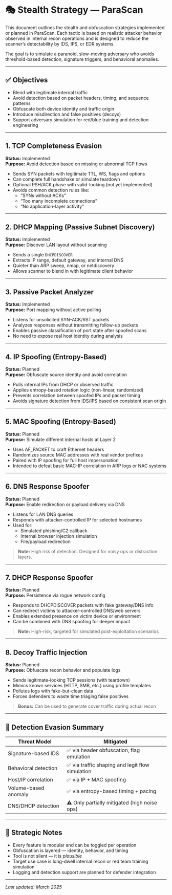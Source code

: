 # 🎭 Stealth Strategy — ParaScan

This document outlines the stealth and obfuscation strategies implemented or planned in ParaScan. Each tactic is based on realistic attacker behavior observed in internal recon operations and is designed to reduce the scanner’s detectability by IDS, IPS, or EDR systems.

The goal is to simulate a paranoid, slow-moving adversary who avoids threshold-based detection, signature triggers, and behavioral anomalies.

---

## ✅ Objectives

- Blend with legitimate internal traffic
- Avoid detection based on packet headers, timing, and sequence patterns
- Obfuscate both device identity and traffic origin
- Introduce misdirection and false positives (decoys)
- Support adversary simulation for red/blue training and detection engineering

---

## 1. TCP Completeness Evasion

**Status:** Implemented  
**Purpose:** Avoid detection based on missing or abnormal TCP flows

- Sends SYN packets with legitimate TTL, WS, flags and options
- Can complete full handshake or simulate teardown
- Optional PSH/ACK phase with valid-looking  (not yet implemented)
- Avoids common detection rules like:
  - “SYNs without ACKs”
  - “Too many incomplete connections”
  - “No application-layer activity”

---

## 2. DHCP Mapping (Passive Subnet Discovery)

**Status:** Implemented  
**Purpose:** Discover LAN layout without scanning

- Sends a single `DHCPDISCOVER`
- Extracts IP range, default gateway, and internal DNS
- Quieter than ARP sweep, nmap, or netdiscovery
- Allows scanner to blend in with legitimate client behavior

---

## 3. Passive Packet Analyzer

**Status:** Implemented  
**Purpose:** Port mapping without active polling

- Listens for unsolicited SYN-ACK/RST packets
- Analyzes responses without transmitting follow-up packets
- Enables passive classification of port state after spoofed scans
- No need to expose real host identity during analysis

---

## 4. IP Spoofing (Entropy-Based)

**Status:** Planned  
**Purpose:** Obfuscate source identity and avoid correlation

- Pulls internal IPs from DHCP or observed traffic
- Applies entropy-based rotation logic (non-linear, randomized)
- Prevents correlation between spoofed IPs and packet timing
- Avoids signature detection from IDS/IPS based on consistent scan origin

---

## 5. MAC Spoofing (Entropy-Based)

**Status:** Planned  
**Purpose:** Simulate different internal hosts at Layer 2

- Uses AF_PACKET to craft Ethernet headers
- Randomizes source MAC addresses with real vendor prefixes
- Paired with IP spoofing for full host impersonation
- Intended to defeat basic MAC-IP correlation in ARP logs or NAC systems

---

## 6. DNS Response Spoofer

**Status:** Planned  
**Purpose:** Enable redirection or payload delivery via DNS

- Listens for LAN DNS queries
- Responds with attacker-controlled IP for selected hostnames
- Used for:
  - Simulated phishing/C2 callback
  - Internal browser injection simulation
  - File/payload redirection

> **Note:** High risk of detection. Designed for noisy ops or distraction layers.

---

## 7. DHCP Response Spoofer

**Status:** Planned  
**Purpose:** Persistence via rogue network config

- Responds to DHCPDISCOVER packets with fake gateway/DNS info
- Can redirect victims to attacker-controlled DNS/web servers
- Enables extended presence on victim device or environment
- Can be combined with DNS spoofing for deeper impact

> **Note:** High-risk, targeted for simulated post-exploitation scenarios

---

## 8. Decoy Traffic Injection

**Status:** Planned  
**Purpose:** Obfuscate recon behavior and populate logs

- Sends legitimate-looking TCP sessions (with teardown)
- Mimics known services (HTTP, SMB, etc.) using profile templates
- Pollutes logs with fake-but-clean data
- Forces defenders to waste time triaging false positives

> **Bonus:** Can be used to generate cover traffic during actual recon

---

## 🔐 Detection Evasion Summary

| Threat Model | Mitigated |
|--------------|-----------|
| Signature-based IDS | ✅ via header obfuscation, flag emulation |
| Behavioral detection | ✅ via traffic shaping and legit flow simulation |
| Host/IP correlation | ✅ via IP + MAC spoofing |
| Volume-based anomaly | ✅ via entropy-based timing + pacing |
| DNS/DHCP detection | ⚠️ Only partially mitigated (high noise ops) |

---

## 🧠 Strategic Notes

- Every feature is modular and can be toggled per operation
- Obfuscation is layered — identity, behavior, and timing
- Tool is not silent — it is *plausible*
- Target use case is long-dwell internal recon or red team training simulation
- Logging and detection support are planned for defender integration

---

*Last updated: March 2025*
